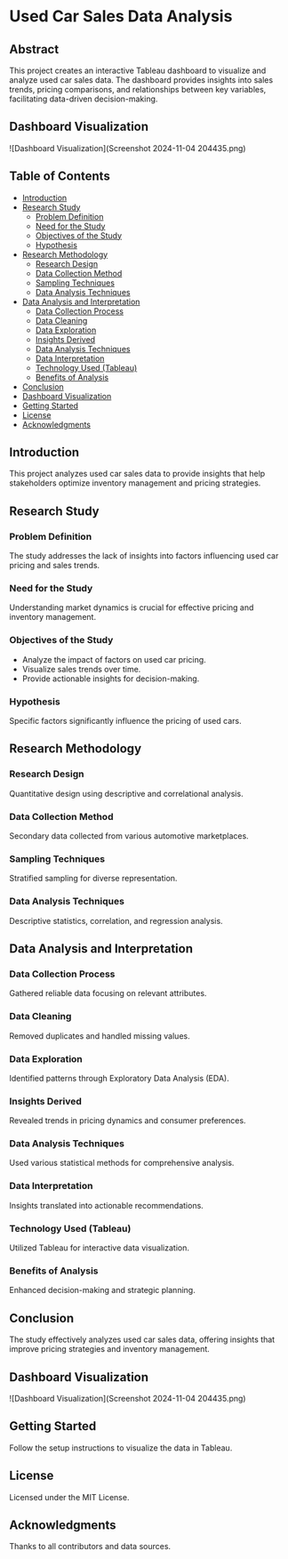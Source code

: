 # Used Car Sales Data Analysis

## Abstract
This project creates an interactive Tableau dashboard to visualize and analyze used car sales data. The dashboard provides insights into sales trends, pricing comparisons, and relationships between key variables, facilitating data-driven decision-making.

## Dashboard Visualization
![Dashboard Visualization](Screenshot 2024-11-04 204435.png)

## Table of Contents
- [Introduction](#introduction)
- [Research Study](#research-study)
  - [Problem Definition](#problem-definition)
  - [Need for the Study](#need-for-the-study)
  - [Objectives of the Study](#objectives-of-the-study)
  - [Hypothesis](#hypothesis)
- [Research Methodology](#research-methodology)
  - [Research Design](#research-design)
  - [Data Collection Method](#data-collection-method)
  - [Sampling Techniques](#sampling-techniques)
  - [Data Analysis Techniques](#data-analysis-techniques)
- [Data Analysis and Interpretation](#data-analysis-and-interpretation)
  - [Data Collection Process](#data-collection-process)
  - [Data Cleaning](#data-cleaning)
  - [Data Exploration](#data-exploration)
  - [Insights Derived](#insights-derived)
  - [Data Analysis Techniques](#data-analysis-techniques)
  - [Data Interpretation](#data-interpretation)
  - [Technology Used (Tableau)](#technology-used-tableau)
  - [Benefits of Analysis](#benefits-of-analysis)
- [Conclusion](#conclusion)
- [Dashboard Visualization](#dashboard-visualization)
- [Getting Started](#getting-started)
- [License](#license)
- [Acknowledgments](#acknowledgments)

## Introduction
This project analyzes used car sales data to provide insights that help stakeholders optimize inventory management and pricing strategies.

## Research Study
### Problem Definition
The study addresses the lack of insights into factors influencing used car pricing and sales trends.

### Need for the Study
Understanding market dynamics is crucial for effective pricing and inventory management.

### Objectives of the Study
- Analyze the impact of factors on used car pricing.
- Visualize sales trends over time.
- Provide actionable insights for decision-making.

### Hypothesis
Specific factors significantly influence the pricing of used cars.

## Research Methodology
### Research Design
Quantitative design using descriptive and correlational analysis.

### Data Collection Method
Secondary data collected from various automotive marketplaces.

### Sampling Techniques
Stratified sampling for diverse representation.

### Data Analysis Techniques
Descriptive statistics, correlation, and regression analysis.

## Data Analysis and Interpretation
### Data Collection Process
Gathered reliable data focusing on relevant attributes.

### Data Cleaning
Removed duplicates and handled missing values.

### Data Exploration
Identified patterns through Exploratory Data Analysis (EDA).

### Insights Derived
Revealed trends in pricing dynamics and consumer preferences.

### Data Analysis Techniques
Used various statistical methods for comprehensive analysis.

### Data Interpretation
Insights translated into actionable recommendations.

### Technology Used (Tableau)
Utilized Tableau for interactive data visualization.

### Benefits of Analysis
Enhanced decision-making and strategic planning.

## Conclusion
The study effectively analyzes used car sales data, offering insights that improve pricing strategies and inventory management.

## Dashboard Visualization
![Dashboard Visualization](Screenshot 2024-11-04 204435.png)

## Getting Started
Follow the setup instructions to visualize the data in Tableau.

## License
Licensed under the MIT License.

## Acknowledgments
Thanks to all contributors and data sources.
